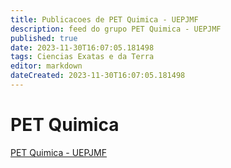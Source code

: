 ```yaml
---
title: Publicacoes de PET Quimica - UEPJMF
description: feed do grupo PET Quimica - UEPJMF
published: true
date: 2023-11-30T16:07:05.181498
tags: Ciencias Exatas e da Terra
editor: markdown
dateCreated: 2023-11-30T16:07:05.181498
---
```


# PET Quimica
[PET Quimica - UEPJMF](/grupo/136PETQuimicaUEPJMF.md)
